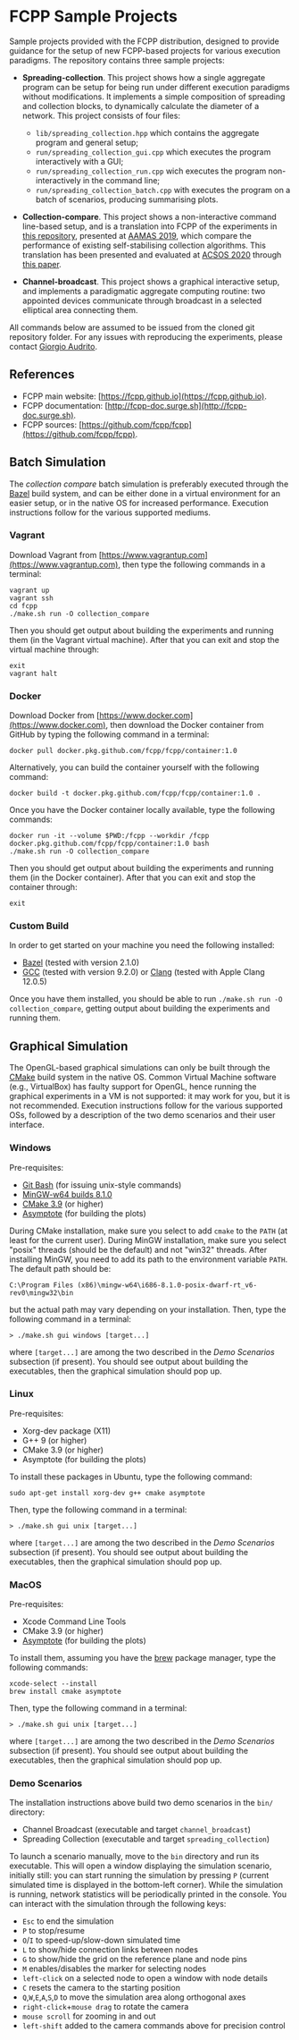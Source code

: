 # FCPP Sample Projects

Sample projects provided with the FCPP distribution, designed to provide guidance for the setup of new FCPP-based projects for various execution paradigms. The repository contains three sample projects:

- **Spreading-collection**. This project shows how a single aggregate program can be setup for being run under different execution paradigms without modifications. It implements a simple composition of spreading and collection blocks, to dynamically calculate the diameter of a network. This project consists of four files:
    - `lib/spreading_collection.hpp` which contains the aggregate program and general setup;
    - `run/spreading_collection_gui.cpp` which executes the program interactively with a GUI;
    - `run/spreading_collection_run.cpp` wich executes the program non-interactively in the command line;
    - `run/spreading_collection_batch.cpp` with executes the program on a batch of scenarios, producing summarising plots.

- **Collection-compare**. This project shows a non-interactive command line-based setup, and is a translation into FCPP of the experiments in [this repository](https://bitbucket.org/Harniver/aamas19-summarising), presented at [AAMAS 2019](http://aamas2019.encs.concordia.ca), which compare the performance of existing self-stabilising collection algorithms. This translation has been presented and evaluated at [ACSOS 2020](https://conf.researchr.org/home/acsos-2020) through [this paper](http://giorgio.audrito.info/static/fcpp.pdf).

- **Channel-broadcast**. This project shows a graphical interactive setup, and implements a paradigmatic aggregate computing routine: two appointed devices communicate through broadcast in a selected elliptical area connecting them. 

All commands below are assumed to be issued from the cloned git repository folder.
For any issues with reproducing the experiments, please contact [Giorgio Audrito](mailto:giorgio.audrito@unito.it).

## References

- FCPP main website: [https://fcpp.github.io](https://fcpp.github.io).
- FCPP documentation: [http://fcpp-doc.surge.sh](http://fcpp-doc.surge.sh).
- FCPP sources: [https://github.com/fcpp/fcpp](https://github.com/fcpp/fcpp).

## Batch Simulation

The *collection compare* batch simulation is preferably executed through the [Bazel](https://bazel.build) build system, and can be either done in a virtual environment for an easier setup, or in the native OS for increased performance. Execution instructions follow for the various supported mediums.

### Vagrant

Download Vagrant from [https://www.vagrantup.com](https://www.vagrantup.com), then type the following commands in a terminal:
```
vagrant up
vagrant ssh
cd fcpp
./make.sh run -O collection_compare
```
Then you should get output about building the experiments and running them (in the Vagrant virtual machine). After that you can exit and stop the virtual machine through:
```
exit
vagrant halt
```

### Docker

Download Docker from [https://www.docker.com](https://www.docker.com), then download the Docker container from GitHub by typing the following command in a terminal:
```
docker pull docker.pkg.github.com/fcpp/fcpp/container:1.0
```
Alternatively, you can build the container yourself with the following command:
```
docker build -t docker.pkg.github.com/fcpp/fcpp/container:1.0 .
```
Once you have the Docker container locally available, type the following commands:
```
docker run -it --volume $PWD:/fcpp --workdir /fcpp docker.pkg.github.com/fcpp/fcpp/container:1.0 bash
./make.sh run -O collection_compare
```
Then you should get output about building the experiments and running them (in the Docker container). After that you can exit and stop the container through:
```
exit
```

### Custom Build

In order to get started on your machine you need the following installed:

- [Bazel](https://bazel.build) (tested with version 2.1.0)
- [GCC](https://gcc.gnu.org) (tested with version 9.2.0) or [Clang](https://clang.llvm.org) (tested with Apple Clang 12.0.5)

Once you have them installed, you should be able to run `./make.sh run -O collection_compare`, getting output about building the experiments and running them.

## Graphical Simulation

The OpenGL-based graphical simulations can only be built through the [CMake](https://cmake.org) build system in the native OS. Common Virtual Machine software (e.g., VirtualBox) has faulty support for OpenGL, hence running the graphical experiments in a VM is not supported: it may work for you, but it is not recommended. Execution instructions follow for the various supported OSs, followed by a description of the two demo scenarios and their user interface.

### Windows

Pre-requisites:
- [Git Bash](https://gitforwindows.org) (for issuing unix-style commands)
- [MinGW-w64 builds 8.1.0](http://mingw-w64.org/doku.php/download/mingw-builds)
- [CMake 3.9](https://cmake.org) (or higher)
- [Asymptote](http://asymptote.sourceforge.io) (for building the plots)

During CMake installation, make sure you select to add `cmake` to the `PATH` (at least for the current user).
During MinGW installation, make sure you select "posix" threads (should be the default) and not "win32" threads. After installing MinGW, you need to add its path to the environment variable `PATH`. The default path should be:
```
C:\Program Files (x86)\mingw-w64\i686-8.1.0-posix-dwarf-rt_v6-rev0\mingw32\bin
```
but the actual path may vary depending on your installation. Then, type the following command in a terminal:
```
> ./make.sh gui windows [target...]
```
where `[target...]` are among the two described in the *Demo Scenarios* subsection (if present). You should see output about building the executables, then the graphical simulation should pop up.

### Linux

Pre-requisites:
- Xorg-dev package (X11)
- G++ 9 (or higher)
- CMake 3.9 (or higher)
- Asymptote (for building the plots)

To install these packages in Ubuntu, type the following command:
```
sudo apt-get install xorg-dev g++ cmake asymptote
```
Then, type the following command in a terminal:
```
> ./make.sh gui unix [target...]
```
where `[target...]` are among the two described in the *Demo Scenarios* subsection (if present). You should see output about building the executables, then the graphical simulation should pop up.

### MacOS

Pre-requisites:
- Xcode Command Line Tools
- CMake 3.9 (or higher)
- [Asymptote](http://asymptote.sourceforge.io) (for building the plots)

To install them, assuming you have the [brew](https://brew.sh) package manager, type the following commands:
```
xcode-select --install
brew install cmake asymptote
```
Then, type the following command in a terminal:
```
> ./make.sh gui unix [target...]
```
where `[target...]` are among the two described in the *Demo Scenarios* subsection (if present). You should see output about building the executables, then the graphical simulation should pop up.

### Demo Scenarios

The installation instructions above build two demo scenarios in the `bin/` directory:
- Channel Broadcast (executable and target `channel_broadcast`)
- Spreading Collection (executable and target `spreading_collection`)

To launch a scenario manually, move to the `bin` directory and run its executable. This will open a window displaying the simulation scenario, initially still: you can start running the simulation by pressing `P` (current simulated time is displayed in the bottom-left corner). While the simulation is running, network statistics will be periodically printed in the console. You can interact with the simulation through the following keys:
- `Esc` to end the simulation
- `P` to stop/resume
- `O`/`I` to speed-up/slow-down simulated time
- `L` to show/hide connection links between nodes
- `G` to show/hide the grid on the reference plane and node pins
- `M` enables/disables the marker for selecting nodes
- `left-click` on a selected node to open a window with node details
- `C` resets the camera to the starting position
- `Q`,`W`,`E`,`A`,`S`,`D` to move the simulation area along orthogonal axes
- `right-click`+`mouse drag` to rotate the camera
- `mouse scroll` for zooming in and out
- `left-shift` added to the camera commands above for precision control
